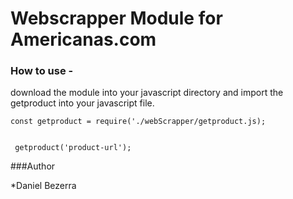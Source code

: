 # Webscrapper Module for Americanas.com

### How to use -

download the module into your javascript directory and import the getproduct into your javascript file.

```
const getproduct = require('./webScrapper/getproduct.js);


 getproduct('product-url');
```




###Author

*Daniel Bezerra



